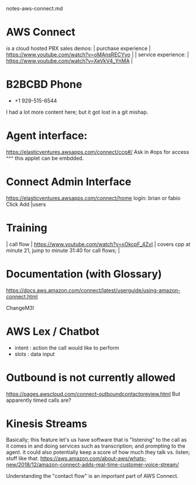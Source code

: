notes-aws-connect.md

# AWS Connect
is a cloud hosted PBX
sales demos:
| purchase experience | https://www.youtube.com/watch?v=oMAnsRECYyo |
| service experience: | https://www.youtube.com/watch?v=XeVkV4_YnMA |

# B2BCBD Phone 
* +1 929-515-6544

I had a lot more content here; but it got lost in a git mishap. 

# Agent interface:
https://elasticventures.awsapps.com/connect/ccp#/
Ask in #ops for access
^^^ this applet can be embdded.

# Connect Admin Interface
https://elasticventures.awsapps.com/connect/home
login: brian or fabio
Click Add |users

# Training
| call flow | https://www.youtube.com/watch?v=xOkcpF_4ZvI | covers cpp at minute 21, jump to minute 31:40 for call flows;  |

# Documentation (with Glossary)
https://docs.aws.amazon.com/connect/latest/userguide/using-amazon-connect.html 

ChangeM3!

# AWS Lex / Chatbot
* intent : action the call would like to perform
* slots : data input

# Outbound is not currently allowed
https://pages.awscloud.com/connect-outboundcontactpreview.html
But apparently timed calls are? 

# Kinesis Streams
Basically; this feature let's us have software that is "listening" to the call as it comes in and doing services such as transcription;
and prompting to the agent.  it could also potentially keep a score of how much they talk vs. listen; stuff like that. 
https://aws.amazon.com/about-aws/whats-new/2018/12/amazon-connect-adds-real-time-customer-voice-stream/




Understanding the "contact flow" is an important part of AWS Connect.

